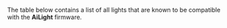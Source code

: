 The table below contains a list of all lights that are known to be compatible with the **AiLight** firmware.

